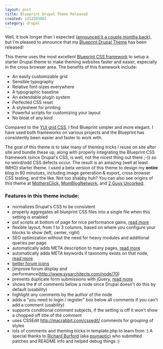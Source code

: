 ```yaml
--- 
layout: post
title: Blueprint Drupal Theme Released
created: 1212595962
category: drupal
---
```

Well, it took longer than I expected (<a href="http://drupalmao.com/ted-serbinski-interview">announced it a couple months back</a>), but I'm pleased to announce that my <a href="http://drupal.org/project/blueprint">Blueprint Drupal Theme</a> has been released! 

This theme uses the most excellent <a href="http://code.google.com/p/blueprintcss/">Blueprint CSS framework</a> to setup a starter Drupal theme to make theming websites faster and easier, especially in the cross browser area. The benefits of this framework include:

* An easily customizable grid
* Sensible typography
* Relative font-sizes everywhere
* A typographic baseline
* An extendable plugin system
* Perfected CSS reset
* A stylesheet for printing
* Powerful scripts for customizing your layout
* No bloat of any kind

Compared to the <a href="http://developer.yahoo.com/yui/grids/">YUI grid CSS</a>, I find Blueprint simpler and more elegant. I have used both frameworks on various projects and the Blueprint has consistently been easier and faster to work with.

The goal of this theme is to take many of theming tricks I reuse on site after site and bundle these up, along with properly integrating the Blueprint CSS framework (since Drupal's CSS, is well, not the nicest thing out there ;-)) so no weird/odd CSS defects occur. The result is an amazing (well at least IMHO) starter theme. I used a beta version of this theme to design my **entire** blog in 90 minutues, including image generation & export, cross browser CSS testing, and the like. Not too shabby huh? You can also see origins of this theme at <a href="http://www.mothersclick.com/">MothersClick</a>, <a href="http://www.momblognetwork.com/">MomBlogNetwork</a>, and <a href="http://2guysuncorked.com/">2 Guys Uncorked</a>.

### Features in this theme include:

* normalizes Drupal's CSS to be consistent
* properly aggregates all blueprint CSS files into a single file when this setting is enabled
* put scripts at bottom of page for nice performance gains, [read more](http://developer.yahoo.com/performance/rules.html#js_bottom)
* flexible layout, from 1 to 3 columns, based on where you configure your blocks to show (left, center, right)
* SEO optimization without the need for heavy modules and additional queries per page
* automatically adds META description to many pages, [read more](http://googlewebmastercentral.blogspot.com/2007/09/improve-snippets-with-meta-description.html)
* automatically adds META keywords if taxonomy exists on that node, [read more](http://searchengineland.com/070905-194221.php)
* [better forum icons](http://drupal.org/node/102743#comment-664157)
* [improve forum display and performance(http://www.sysarchitects.com/node/70)
* prevents duplicate form submissions with jQuery, <a href="http://tedserbinski.com/2007/01/11/how_to_prevent_duplicate_posts">read more</a>
* shows the # of comments below a node since Drupal doesn't do this by default (usability)
* highlight any comments by the author of the node
* adds a "you need to login / register" box below all comments if you can't add a comment (usability)
* supports conditional comment subjects, if the setting is off it won't show a chopped off title of the comment
* uses CSSEdit http://macrabbit.com/cssedit/ comments for grouping of styles
* lots of comments and theming tricks in template.php to learn from :)
A special thanks to <a href="http://freestylesystems.co.uk/">Richard Burford</a> (aka <a href="http://drupal.org/user/93429">psynaptic</a>) who submitted patches and README info and helped debug things :)
